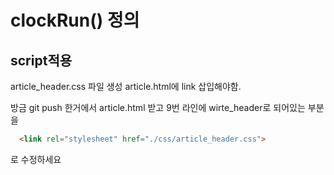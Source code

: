 # clockRun() 정의
## script적용

article_header.css 파일 생성
article.html에 link 삽입해야함.

방금 git push 한거에서 article.html 받고
9번 라인에 wirte_header로 되어있는 부분을
```html
  <link rel="stylesheet" href="./css/article_header.css">
```
로 수정하세요